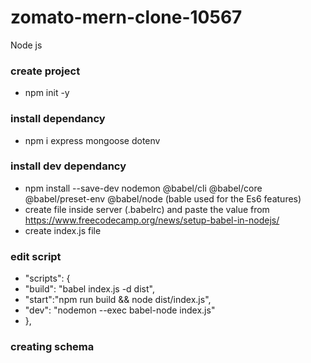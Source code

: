 # zomato-mern-clone-10567
Node js
### create project
 - npm init -y
### install dependancy
 - npm i express mongoose dotenv
### install dev dependancy
 - npm install --save-dev nodemon @babel/cli @babel/core @babel/preset-env @babel/node  (bable used for the Es6 features)
 - create file inside server (.babelrc) and paste the value from https://www.freecodecamp.org/news/setup-babel-in-nodejs/
 - create index.js file
### edit script
 - "scripts": {
 -  "build": "babel index.js -d dist",
 -  "start":"npm run build && node dist/index.js",
 -  "dev": "nodemon --exec babel-node index.js"
 - },
### creating schema